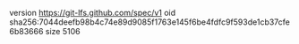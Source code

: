 version https://git-lfs.github.com/spec/v1
oid sha256:7044deefb98b4c74e89d9085f1763e145f6be4fdfc9f593de1cb37cfe6b83666
size 5106
